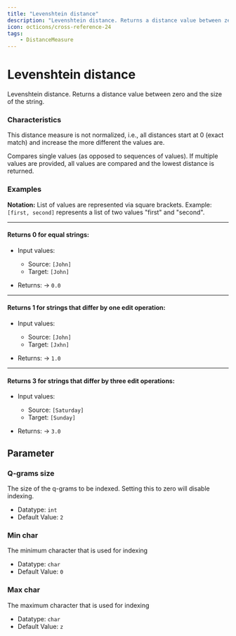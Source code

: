 ```yaml
---
title: "Levenshtein distance"
description: "Levenshtein distance. Returns a distance value between zero and the size of the string."
icon: octicons/cross-reference-24
tags: 
    - DistanceMeasure
---
```

# Levenshtein distance
<!-- This file was generated - DO NOT CHANGE IT MANUALLY -->



Levenshtein distance. Returns a distance value between zero and the size of the string.

### Characteristics
This distance measure is not normalized, i.e., all distances start at 0 (exact match) and increase the more different the values are.

Compares single values (as opposed to sequences of values). If multiple values are provided, all values are compared and the lowest distance is returned.
### Examples

**Notation:** List of values are represented via square brackets. Example: `[first, second]` represents a list of two values "first" and "second".

---
#### Returns 0 for equal strings:

* Input values:
  - Source: `[John]`
  - Target: `[John]`

* Returns: → `0.0`


---
#### Returns 1 for strings that differ by one edit operation:

* Input values:
  - Source: `[John]`
  - Target: `[Jxhn]`

* Returns: → `1.0`


---
#### Returns 3 for strings that differ by three edit operations:

* Input values:
  - Source: `[Saturday]`
  - Target: `[Sunday]`

* Returns: → `3.0`




## Parameter

### Q-grams size

The size of the q-grams to be indexed. Setting this to zero will disable indexing.

- Datatype: `int`
- Default Value: `2`



### Min char

The minimum character that is used for indexing

- Datatype: `char`
- Default Value: `0`



### Max char

The maximum character that is used for indexing

- Datatype: `char`
- Default Value: `z`



